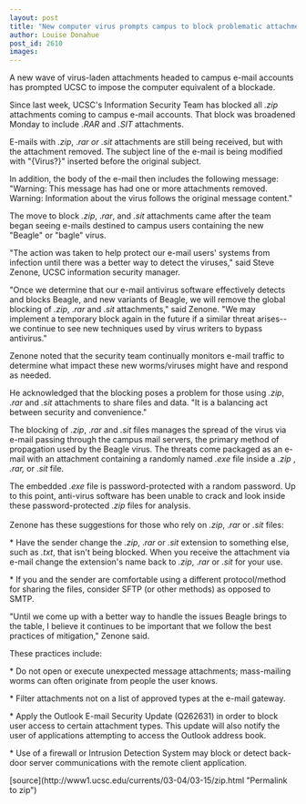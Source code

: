 ```yaml
---
layout: post
title: "New computer virus prompts campus to block problematic attachments"
author: Louise Donahue
post_id: 2610
images:
---
```


<p>
  A new wave of virus-laden attachments headed to campus e-mail accounts has prompted UCSC to impose the computer equivalent of a blockade.
</p>
<p>
  Since last week, UCSC's Information Security Team has blocked all <i>.zip</i> attachments coming to campus e-mail accounts. That block was broadened Monday to include <i>.RAR</i> and <i>.SIT</i> attachments.
</p>
<p>
  E-mails with <i>.zip</i>, .<i>rar or .sit</i> attachments are still being received, but with the attachment removed. The subject line of the e-mail is being modified with "{Virus?}" inserted before the original subject.
</p>
<p>
  In addition, the body of the e-mail then includes the following message: "Warning: This message has had one or more attachments removed. Warning: Information about the virus follows the original message content."<br>
</p>
<p>
  The move to block <i>.zip</i>, .<i>rar</i>, and <i>.sit</i> attachments came after the team began seeing e-mails destined to campus users containing the new "Beagle" or "bagle" virus.<br>
</p>
<p>
  "The action was taken to help protect our e-mail users' systems from infection until there was a better way to detect the viruses," said Steve Zenone, UCSC information security manager.<br>
</p>
<p>
  "Once we determine that our e-mail antivirus software effectively detects and blocks Beagle, and new variants of Beagle, we will remove the global blocking of <i>.zip</i>, .<i>rar</i> and <i>.sit</i> attachments," said Zenone. "We may implement a temporary block again in the future if a similar threat arises--we continue to see new techniques used by virus writers to bypass antivirus."<br>
</p>
<p>
  Zenone noted that the security team continually monitors e-mail traffic to determine what impact these new worms/viruses might have and respond as needed.<br>
</p>
<p>
  He acknowledged that the blocking poses a problem for those using <i>.zip</i>, .<i>rar</i> and <i>.sit</i> attachments to share files and data. "It is a balancing act between security and convenience."<br>
</p>
<p>
  The blocking of <i>.zip</i>, .<i>rar</i> and <i>.sit</i> files manages the spread of the virus via e-mail passing through the campus mail servers, the primary method of propagation used by the Beagle virus. The threats come packaged as an e-mail with an attachment containing a randomly named <i>.exe</i> file inside a <i>.zip</i> , <i>.rar,</i> or <i>.sit</i> file.
</p>
<p>
  The embedded <i>.exe</i> file is password-protected with a random password. Up to this point, anti-virus software has been unable to crack and look inside these password-protected <i>.zip</i> files for analysis.<br>
  <br>
  Zenone has these suggestions for those who rely on <i>.zip</i>, .<i>rar</i> or <i>.sit</i> files:<br>
</p>
<p>
  * Have the sender change the <i>.zip</i>, .<i>rar</i> or <i>.sit</i> extension to something else, such as <i>.txt</i>, that isn't being blocked. When you receive the attachment via e-mail change the extension's name back to <i>.zip</i>, .<i>rar</i> or <i>.sit</i> for your use.<br>
</p>
<p>
  * If you and the sender are comfortable using a different protocol/method for sharing the files, consider SFTP (or other methods) as opposed to SMTP.<br>
</p>
<p>
  "Until we come up with a better way to handle the issues Beagle brings to the table, I believe it continues to be important that we follow the best practices of mitigation," Zenone said.
</p>
<p>
  These practices include:<br>
</p>
<p>
  * Do not open or execute unexpected message attachments; mass-mailing worms can often originate from people the user knows.<br>
</p>
<p>
  * Filter attachments not on a list of approved types at the e-mail gateway.<br>
</p>
<p>
  * Apply the Outlook E-mail Security Update (Q262631) in order to block user access to certain attachment types. This update will also notify the user of applications attempting to access the Outlook address book.<br>
</p>
<p>
  * Use of a firewall or Intrusion Detection System may block or detect back-door server communications with the remote client application.<br>
</p>
[source](http://www1.ucsc.edu/currents/03-04/03-15/zip.html "Permalink to zip")
